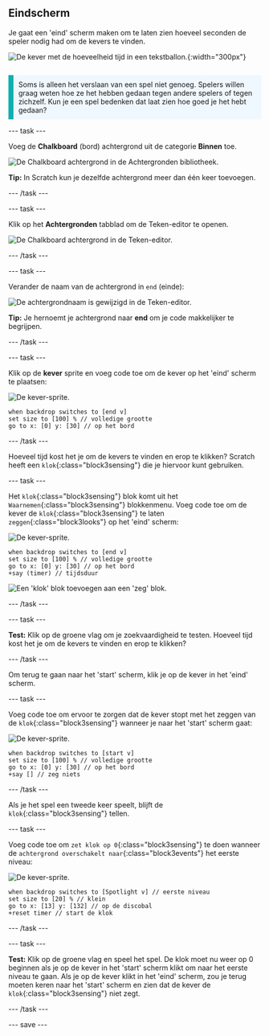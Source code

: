 ## Eindscherm

<div style="display: flex; flex-wrap: wrap">
<div style="flex-basis: 200px; flex-grow: 1; margin-right: 15px;">
Je gaat een 'eind' scherm maken om te laten zien hoeveel seconden de speler nodig had om de kevers te vinden. 
</div>
<div>

![De kever met de hoeveelheid tijd in een tekstballon.](images/end-screen.png){:width="300px"}

</div>
</div>

<p style="border-left: solid; border-width:10px; border-color: #0faeb0; background-color: aliceblue; padding: 10px;">
Soms is alleen het verslaan van een spel niet genoeg. Spelers willen graag weten hoe ze het hebben gedaan tegen andere spelers of tegen zichzelf. Kun je een spel bedenken dat laat zien hoe goed je het hebt gedaan?</p>

--- task ---

Voeg de **Chalkboard** (bord) achtergrond uit de categorie **Binnen** toe.

![De Chalkboard achtergrond in de Achtergronden bibliotheek.](images/chalkboard.png)

**Tip:** In Scratch kun je dezelfde achtergrond meer dan één keer toevoegen.

--- /task ---

--- task ---

Klik op het **Achtergronden** tabblad om de Teken-editor te openen.

![De Chalkboard achtergrond in de Teken-editor.](images/chalkboard2-paint.png)

--- /task ---

--- task ---

Verander de naam van de achtergrond in `end` (einde):

![De achtergrondnaam is gewijzigd in de Teken-editor.](images/end-screen-name.png)

**Tip:** Je hernoemt je achtergrond naar **end** om je code makkelijker te begrijpen.

--- /task ---

--- task ---

Klik op de **kever** sprite en voeg code toe om de kever op het 'eind' scherm te plaatsen:

![De kever-sprite.](images/bug-sprite.png)

```blocks3
when backdrop switches to [end v]
set size to [100] % // volledige grootte
go to x: [0] y: [30] // op het bord
```

--- /task ---

Hoeveel tijd kost het je om de kevers te vinden en erop te klikken? Scratch heeft een `klok`{:class="block3sensing"} die je hiervoor kunt gebruiken.

--- task ---

Het `klok`{:class="block3sensing"} blok komt uit het `Waarnemen`{:class="block3sensing"} blokkenmenu. Voeg code toe om de kever de `klok`{:class="block3sensing"} te laten `zeggen`{:class="block3looks"} op het 'eind' scherm:

![De kever-sprite.](images/bug-sprite.png)

```blocks3
when backdrop switches to [end v]
set size to [100] % // volledige grootte
go to x: [0] y: [30] // op het bord
+say (timer) // tijdsduur
```

![Een 'klok' blok toevoegen aan een 'zeg' blok.](images/inserting-blocks.gif)

--- /task ---

--- task ---

**Test:** Klik op de groene vlag om je zoekvaardigheid te testen. Hoeveel tijd kost het je om de kevers te vinden en erop te klikken?

--- /task ---

Om terug te gaan naar het 'start' scherm, klik je op de kever in het 'eind' scherm.

--- task ---

Voeg code toe om ervoor te zorgen dat de kever stopt met het zeggen van de `klok`{:class="block3sensing"} wanneer je naar het 'start' scherm gaat:

![De kever-sprite.](images/bug-sprite.png)

```blocks3
when backdrop switches to [start v]
set size to [100] % // volledige grootte
go to x: [0] y: [30] // op het bord
+say [] // zeg niets
```

--- /task ---

Als je het spel een tweede keer speelt, blijft de `klok`{:class="block3sensing"} tellen.

--- task ---

Voeg code toe om `zet klok op 0`{:class="block3sensing"} te doen wanneer de `achtergrond overschakelt naar`{:class="block3events"} het eerste niveau:

![De kever-sprite.](images/bug-sprite.png)

```blocks3
when backdrop switches to [Spotlight v] // eerste niveau
set size to [20] % // klein
go to x: [13] y: [132] // op de discobal
+reset timer // start de klok
```

--- /task ---

--- task ---

**Test:** Klik op de groene vlag en speel het spel. De klok moet nu weer op 0 beginnen als je op de kever in het 'start' scherm klikt om naar het eerste niveau te gaan. Als je op de kever klikt in het 'eind' scherm, zou je terug moeten keren naar het 'start' scherm en zien dat de kever de `klok`{:class="block3sensing"} niet zegt.

--- /task ---

--- save ---
